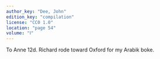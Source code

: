 ```yaml
---
author_key: "Dee, John"
edition_key: "compilation"
license: "CC0 1.0"
location: "page 54"
volume: "Ⅰ"
---
```

To Anne 12d. Richard rode toward Oxford for my Arabik boke.
